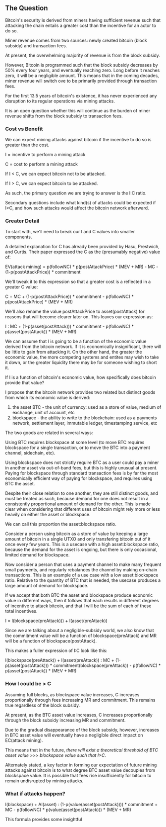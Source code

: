## The Question

Bitcoin's security is derived from miners having sufficient revenue such that attacking the chain entails a greater cost than the incentive for an actor to do so.

Miner revenue comes from two sources: newly created bitcoin (block subsidy) and transaction fees.

At present, the overwhelming majority of revenue is from the block subsidy.

However, Bitcoin is programmed such that the block subsidy decreases by 50% every four years, and eventually reaching zero. Long before it reaches zero, it will be a negligible amount. This means that in the coming decades, miner revenue will switch ove to be primarily provided through transaction fees.

For the first 13.5 years of bitcoin's existence, it has never experienced any disruption to its regular operations via mining attacks.

It is an open question whether this will continue as the burden of miner revenue shifts from the block subsidy to transaction fees.


### Cost vs Benefit

We can expect mining attacks against bitcoin if the incentive to do so is greater than the cost.

I = incentive to perform a mining attack

C = cost to perform a mining attack

If I < C, we can expect bitcoin not to be attacked.

If I > C, we can expect bitcoin to be attacked.

As such, the primary question we are trying to answer is the I:C ratio.

Secondary questions include what kind(s) of attacks could be expected if I>C, and how such attacks would affect the bitcoin network afterward.


### Greater Detail

To start with, we'll need to break our I and C values into smaller components.

A detailed explanation for C has already been provided by Hasu, Prestwich, and Curtis. Their paper expressed the C as the (presumably negative) value of:

EV(attack mining) = p(followNC) * p(postAttackPrice) * (MEV + MR) - MC - (1-p(postAttackPrice)) * commitment

We'll tweak it to this expression so that a greater cost is a reflected in a greater C value:

C = MC + (1-p(postAttackPrice)) * commitment - p(followNC) * p(postAttackPrice) * (MEV + MR)

We'll also rename the value postAttackPrice to asset(postAttack) for reasons that will become clearer later on. This leaves our expression as:

I : MC + (1-p(asset(postAttack))) * commitment - p(followNC) * p(asset(postAttack)) * (MEV + MR)

We can assume that I is going to be a function of the economic value derived from the bitcoin network. If it is economically insignificant, there will be little to gain from attacking it. On the other hand, the greater the economic value, the more competing systems and entites may wish to take it down, or the greater liquidity there may be for someone wishing to short it.

If I is a function of bitcoin's economic value, how specifically does bitcoin provide that value?

I propose that the bitcoin network provides two related but distinct goods from which its economic value is derived:

1. the asset BTC - the unit of currency: used as a store of value, medium of exchange, unit of account, etc
2. blockspace - the ability to write to the blockchain: used as a payments network, settlement layer, immutable ledger, timestamping service, etc

The two goods are related in several ways:

Using BTC requires blockspace at some level (to move BTC requires blockspace for a single transaction, or to move the BTC into a payment channel, sidechain, etc).

Using blockspace does not strictly require BTC as a user could pay a miner in another asset via out-of-band fees, but this is highly unusual at present. Paying for blockspace through standard transaction fees is by far the most economically efficient way of paying for blockspace, and requires using BTC the asset.

Despite their close relation to one another, they are still distinct goods, and must be treated as such, because demand for one does not result in a consistently proportional amount of demand for the other. This is made clear when considering that different uses of bitcoin might rely more or less heavily on either the asset or blockspace.

We can call this proportion the asset:blockspace ratio.

Consider a person using bitcoin as a store of value by keeping a large amount of bitcoin in a single UTXO and only transfering bitcoin out of it once every few years. This is a usecase with a high asset:blockspace ratio, because the demand for the asset is ongoing, but there is only occasional, limited demand for blockspace.

Now consider a person that uses a payment channel to make many frequent small payments, and regularly rebalances the channel by making on-chain transactions. This is an example of a use case with a low asset:blockspace ratio. Relative to the quantity of BTC that is needed, the usecase produces a large amount of demand for blockspace.

If we accept that both BTC the asset and blockspace produce economic value in different ways, then it follows that each results in different degrees of incentive to attack bitcoin, and that I will be the sum of each of these total incentives.

I = I(blockspace(preAttack))) + I(asset(preAttack))

Since we are talking about a negligible-subsidy world, we also know that the commitment value will be a function of blockspace(preAttack) and MR will be a function of blockspace(postAttack).

This makes a fuller expression of I:C look like this:

I(blockspace(preAttack)) + I(asset(preAttack)) : MC + (1-p(asset(postAttack))) * commitment(blockspace(preAttack)) - p(followNC) * p(asset(postAttack)) * (MEV + MR)


### How I could be > C

Assuming full blocks, as blockspace value increases, C increases proportionally through fees increasing MR and commitment. This remains true regardless of the block subsidy.

At present, as the BTC asset value increases, C increases proportionally through the block subsidy increasing MR and commitment.

Due to the gradual disappearance of the block subsidy, however, increases in BTC asset value will eventually have a negligible direct impact on EC(attack mining).

This means that in the future, _there will exist a theoretical threshold of BTC asset value >>> blockspace value such that I>C_.

Alternately stated, a key factor in forming our expectation of future mining attacks against bitcoin is to what degree BTC asset value decouples from blockspace value. It is possible that fees rise insufficiently for bitcoin to remain undisrupted by mining attacks.


### What if attacks happen?

I(blockspace) + AI(asset) : (1-p(value(asset(postAttack)))) * commitment + MC - p(followNC) * p(value(asset(postAttack))) * (MEV + MR)

This formula provides some insightful 
